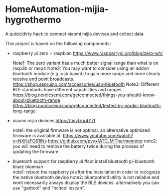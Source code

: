# HomeAutomation-mijia-hygrothermo
A quick/dirty hack to connect xiaomi mijia devices and collect data

This project is based on the following components:
- raspberry pi zero + raspbian
  https://www.raspberrypi.org/blog/zero-wh/
  
  Note1: The zero variant has a much better signal range than what is on rasp3b or rasp4
  Note2: You may want to consider using an addon bluetooth module (e.g. usb based) to gain more range and more clearly receive end point broadcasts.
  https://shop.espruino.com/accessories/usb-bluetooth
  Note3: Different BLE standards have different capabilities and ranges. 
  https://blog.nordicsemi.com/getconnected/things-you-should-know-about-bluetooth-range
  https://blog.nordicsemi.com/getconnected/tested-by-nordic-bluetooth-long-range
  
- xiaomi mijia devices
  https://tinyl.io/4Y7f

  note1: the original firmware is not optimal. an alternative optimized firmware is available at:
  https://www.youtube.com/watch?v=NXKzFG61lNs
  https://github.com/pvvx/ATC_MiThermometer
  note2: you will need to remove the battery twice during the process of updating the firmware. 
  
- bluetooth support for raspberry pi
  #apt install bluetooth pi-bluetooth bluez blueman  
  note1: reboot the raspberry pi after the installation in order to recognize the native bluetooth device
  note2: bluetoothctl utility is not reliable and wont necessarily always display the BLE devices. alternatively you can use "gatttool" and "hcitool lescan".

